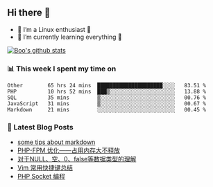## Hi there 👋
* 🔭 I’m a Linux enthusiast 🐧️
* 🏃️ I’m currently learning everything 🏃️

[![Boo's github stats](https://github-readme-stats.vercel.app/api?username=0xAiKang)](https://github.com/anuraghazra/github-readme-stats)

<!-- [![Most Used Langs](https://github-readme-stats.vercel.app/api/top-langs/?username=0xAiKang)](https://github.com/anuraghazra/github-readme-stats) -->

### 📊 This week I spent my time on
<!--START_SECTION:waka-->
```text
Other        65 hrs 24 mins  █████████████████████░░░░   83.51 % 
PHP          10 hrs 52 mins  ███▒░░░░░░░░░░░░░░░░░░░░░   13.88 % 
SQL          35 mins         ▒░░░░░░░░░░░░░░░░░░░░░░░░   00.76 % 
JavaScript   31 mins         ▒░░░░░░░░░░░░░░░░░░░░░░░░   00.67 % 
Markdown     21 mins         ░░░░░░░░░░░░░░░░░░░░░░░░░   00.45 % 
```
<!--END_SECTION:waka-->

### 📕 Latest Blog Posts
<!-- BLOG-POST-LIST:START -->
- [some tips about markdown](https://www.0x2beace.com/some-tips-about-markdown/)
- [PHP-FPM 优化——占用内存大不释放](https://www.0x2beace.com/php-fpm-optimization-takes-up-a-lot-of-memory-and-does-not-release/)
- [对于NULL、空、0、false等数据类型的理解](https://www.0x2beace.com/understanding-of-data-types-such-as-null-empty-0-false-etc/)
- [Vim 常用快捷键总结](https://www.0x2beace.com/summary-of-vim-commonly-used-shortcut-keys/)
- [PHP Socket 编程](https://www.0x2beace.com/php-socket-programming/)
<!-- BLOG-POST-LIST:END -->

